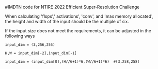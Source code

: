 #IMDTN
code for NTIRE 2022 Efficient Super-Resolution Challenge

When calculating 'flops',' activations', 'conv', and 'max memory allocated', the height and width of the input should be the multiple of six.

If the input size does not meet the requirements, it can be adjusted in the following ways

`input_dim = (3,256,256)`

`H,W = input_dim[-2],input_dim[-1]`

`input_dim = (input_dim[0],(H//6+1)*6,(W//6+1)*6)  #(3,258,258)`
